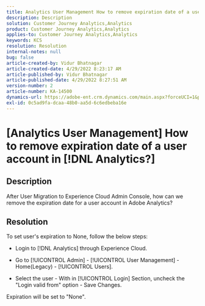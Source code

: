 ```yaml
---
title: Analytics User Management How to remove expiration date of a user account in [!DNL Analytics?]
description: Description
solution: Customer Journey Analytics,Analytics
product: Customer Journey Analytics,Analytics
applies-to: Customer Journey Analytics,Analytics
keywords: KCS
resolution: Resolution
internal-notes: null
bug: false
article-created-by: Vidur Bhatnagar
article-created-date: 4/29/2022 8:23:17 AM
article-published-by: Vidur Bhatnagar
article-published-date: 4/29/2022 8:27:51 AM
version-number: 2
article-number: KA-14500
dynamics-url: https://adobe-ent.crm.dynamics.com/main.aspx?forceUCI=1&pagetype=entityrecord&etn=knowledgearticle&id=e522219b-95c7-ec11-a7b6-0022480a1de4
exl-id: 0c5ad9fa-dcaa-48b0-aa5d-6c6edbeba16e
---
```

# [Analytics User Management] How to remove expiration date of a user account in [!DNL Analytics?]

## Description


After User Migration to Experience Cloud Admin Console, how can we remove the expiration date for a user account in Adobe Analytics?


## Resolution


To set user's expiration to None, follow the below steps:

- Login to [!DNL Analytics] through Experience Cloud.


- Go to [!UICONTROL Admin] - [!UICONTROL User Management] - Home(Legacy) - [!UICONTROL Users].


- Select the user - With in [!UICONTROL Login] Section, uncheck the "Login valid from" option - Save Changes.


Expiration will be set to "None".
